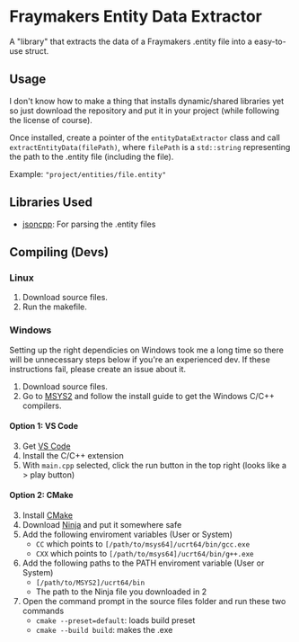 # Fraymakers Entity Data Extractor
 A "library" that extracts the data of a Fraymakers .entity file into a easy-to-use struct.

## Usage
I don't know how to make a thing that installs dynamic/shared libraries yet so just download the repository and put it in your project (while following the license of course).

Once installed, create a pointer of the `entityDataExtractor` class and call `extractEntityData(filePath)`, where `filePath` is a `std::string` representing the path to the .entity file (including the file).

Example: `"project/entities/file.entity"`

## Libraries Used
- [jsoncpp](https://github.com/open-source-parsers/jsoncpp): For parsing the .entity files

## Compiling (Devs)
### Linux
1. Download source files.
2. Run the makefile.

### Windows
Setting up the right dependicies on Windows took me a long time so there will be unnecessary steps below if you're an experienced dev.
If these instructions fail, please create an issue about it.

1. Download source files.
2. Go to [MSYS2](https://www.msys2.org/) and follow the install guide to get the Windows C/C++ compilers.

#### Option 1:  VS Code
3. Get [VS Code](https://code.visualstudio.com/)
4. Install the C/C++ extension
5. With `main.cpp` selected, click the run button in the top right (looks like a > play button)

#### Option 2:  CMake
3. Install [CMake](https://cmake.org/)
4. Download [Ninja](https://ninja-build.org/) and put it somewhere safe
5. Add the following enviroment variables (User or System)
    - `CC` which points to `[/path/to/msys64]/ucrt64/bin/gcc.exe`
    - `CXX` which points to `[/path/to/msys64]/ucrt64/bin/g++.exe`
6. Add the following paths to the PATH enviroment variable (User or System)
    - `[/path/to/MSYS2]/ucrt64/bin`
    - The path to the Ninja file you downloaded in 2
7. Open the command prompt in the source files folder and run these two commands
    - `cmake --preset=default`:  loads build preset
    - `cmake --build build`:  makes the .exe
